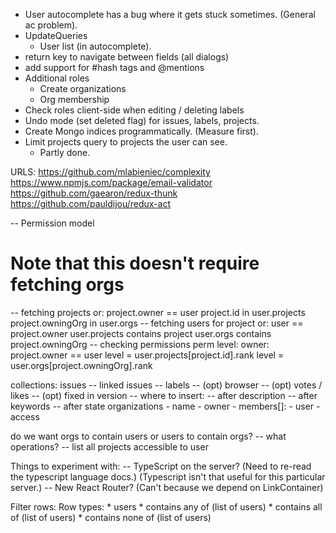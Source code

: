 * User autocomplete has a bug where it gets stuck sometimes. (General ac problem).
* UpdateQueries
  * User list (in autocomplete).
* return key to navigate between fields (all dialogs)
* add support for #hash tags and @mentions
* Additional roles
  * Create organizations
  * Org membership
* Check roles client-side when editing / deleting labels
* Undo mode (set deleted flag) for issues, labels, projects.
* Create Mongo indices programmatically. (Measure first).
* Limit projects query to projects the user can see.
  * Partly done.

URLS:
  https://github.com/mlabieniec/complexity
  https://www.npmjs.com/package/email-validator
  https://github.com/gaearon/redux-thunk
  https://github.com/pauldijou/redux-act

-- Permission model
  # Note that this doesn't require fetching orgs
  -- fetching projects
    or:
      project.owner == user
      project.id in user.projects
      project.owningOrg in user.orgs
  -- fetching users for project
    or:
      user == project.owner
      user.projects contains project
      user.orgs contains project.owningOrg
  -- checking permissions
    perm level:
      owner: project.owner == user
      level = user.projects[project.id].rank
      level = user.orgs[project.owningOrg].rank

collections:
  issues
    -- linked issues
    -- labels
    -- (opt) browser
    -- (opt) votes / likes
    -- (opt) fixed in version
    -- where to insert:
       -- after description
       -- after keywords
       -- after state
  organizations
    - name
    - owner
    - members[]:
      - user
      - access

do we want orgs to contain users or users to contain orgs?
  -- what operations?
    -- list all projects accessible to user

Things to experiment with:
  -- TypeScript on the server? (Need to re-read the typescript language docs.)
    (Typescript isn't that useful for this particular server.)
  -- New React Router? (Can't because we depend on LinkContainer)

Filter rows:
  Row types:
    * users
      * contains any of (list of users)
      * contains all of (list of users)
      * contains none of (list of users)
